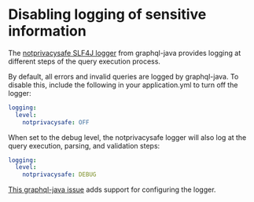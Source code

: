 # Disabling logging of sensitive information

The [notprivacysafe SLF4J logger](https://github.com/graphql-java/graphql-java/blob/a54bb43936a3b68fe44ee55032e407c8a703c263/src/main/java/graphql/GraphQL.java#L94) from graphql-java provides logging at different steps of the query execution process.

By default, all errors and invalid queries are logged by graphql-java. To disable this, include the following in your application.yml to turn off the logger:
```yaml
logging:
  level:
    notprivacysafe: OFF
```

When set to the debug level, the notprivacysafe logger will also log at the query execution, parsing, and validation steps:
```yaml
logging:
  level:
    notprivacysafe: DEBUG
```

[This graphql-java issue](https://github.com/graphql-java/graphql-java/issues/1585#issuecomment-511258821) adds support for configuring the logger.

